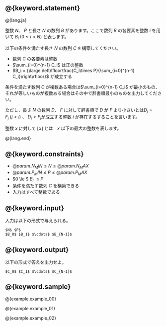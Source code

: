 ## @{keyword.statement}

@{lang.ja}

整数 $N$、 $P$  と長さ $N$ の数列 $B$ があります。ここで数列 $B$ の各要素を整数 $i$ を用いて $B_i \ (0 \le i \lt N)$ と表します。

以下の条件を満たす長さ $N$ の数列 $C$ を構築してください。

- 数列 $C$ の各要素は整数
- $\sum_{i=0}^{n-1} C_i$ は正の整数
- $B_i = {\large \left\lfloor\frac{C_i\times P}{\sum_{i=0}^{n-1} C_i}\right\rfloor}$ が成立する

条件を満たす数列 $C$ が複数ある場合は$\sum_{i=0}^{n-1} C_i$ が最小のもの、それが等しいものが複数ある場合はその中で辞書順最小のものを出力してください。

ただし、長さ $N$ の数列 $D$、 $F$ に対して辞書順で $D$ が $F$ より小さいとは$D_j = F_j\ (j \lt i)$ 、 $D_i \lt F_i$が成立する整数 $i$ が存在するすることを言います。

整数 $x$ に対して $\lfloor x \rfloor$ とは　$x$ 以下の最大の整数を表します。

@{lang.end}
## @{keyword.constraints}

- $@{param.N_MIN} \le N \le @{param.N_MAX}$
- $@{param.P_MIN} \leq P \leq @{param.P_MAX}$
- $0 \le $ $B_i$ $\le P$
- 条件を満たす数列 $C$ を構築できる
- 入力はすべて整数である

## @{keyword.input}

入力は以下の形式で与えられる。

```
$N$ $P$
$B_0$ $B_1$ $\cdots$ $B_{N-1}$
```

## @{keyword.output}

以下の形式で答えを出力せよ。

```
$C_0$ $C_1$ $\cdots$ $C_{N-1}$
```

## @{keyword.sample}

@{example.example_00}

@{example.example_01}

@{example.example_02}
